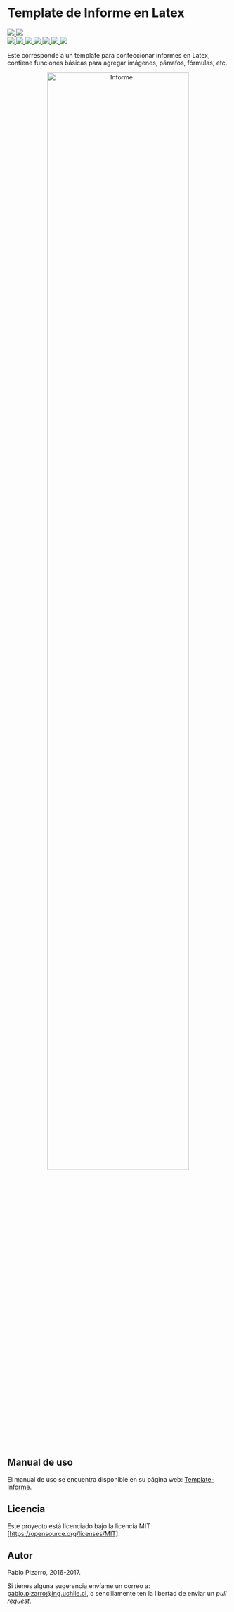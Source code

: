 # Template de Informe en Latex

<a href="http://ppizarror.com" id="aimg">
<img src="http://ppizarror.com/Template-Informe/resources/autor2.svg" class="bannerimg" />
</a>
<a href="https://opensource.org/licenses/MIT/" id="aimg">
<img src="http://ppizarror.com/Template-Informe/resources/Licencia-MIT-blue.svg" />
</a>
</br>

<a href="https://github.com/ppizarror/Template-Tesis" id="aimg">
<img src="http://ppizarror.com/Template-Informe/resources/templates/tesis.svg" />
</a>
<a href="https://github.com/ppizarror/Template-Apunte" id="aimg">
<img src="http://ppizarror.com/Template-Informe/resources/templates/apunte.svg" />
</a>
<a href="https://github.com/ppizarror/Template-Tareas" id="aimg">
<img src="http://ppizarror.com/Template-Informe/resources/templates/tareas.svg" />
</a>
<a href="https://github.com/ppizarror/Template-Auxiliares" id="aimg">
<img src="http://ppizarror.com/Template-Informe/resources/templates/auxiliares.svg" />
</a>
<a href="https://github.com/ppizarror/Template-Controles" id="aimg">
<img src="http://ppizarror.com/Template-Informe/resources/templates/controles.svg" />
</a>
<a href="https://github.com/ppizarror/Template-Pautas" id="aimg">
<img src="http://ppizarror.com/Template-Informe/resources/templates/pauta.svg" />
</a>
<a href="https://github.com/ppizarror/Template-Informe" id="aimg">
<img src="http://ppizarror.com/Template-Informe/resources/templates/informe.svg"/>
</a>

Este corresponde a un template para confeccionar informes en Latex, contiene funciones básicas para agregar imágenes, párrafos, fórmulas, etc.

<p align="center">
  <img src="http://ppizarror.com/Template-Informe/images/collage.png" alt="Informe" width="80%px" height="80%px"/>
</p>

## Manual de uso
El manual de uso se encuentra disponible en su página web: <a href="http://ppizarror.com/Template-Informe/">Template-Informe</a>.

## Licencia
Este proyecto está licenciado bajo la licencia MIT [https://opensource.org/licenses/MIT].

## Autor
Pablo Pizarro, 2016-2017.

Si tienes alguna sugerencia envíame un correo a: [pablo.pizarro@ing.uchile.cl](mailto:pablo.pizarro@ing.uchile.cl), o sencillamente ten la libertad de enviar un _pull request_.

